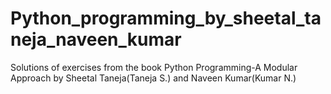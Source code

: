 # Python_programming_by_sheetal_taneja_naveen_kumar
Solutions of exercises from the book Python Programming-A Modular Approach by Sheetal Taneja(Taneja S.) and Naveen Kumar(Kumar N.)
